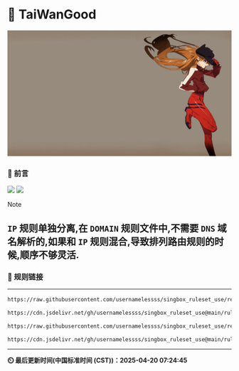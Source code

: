 
# 🧸 TaiWanGood
![](https://raw.githubusercontent.com/usernamelessss/picture-bed/main/images/202504042256831.jpg)
### 📣 前言
![](https://shields.io/badge/-移除重复规则-ff69b4) ![](https://shields.io/badge/-IP&nbsp;规则单独存放不与&nbsp;DOMAIN&nbsp;等混合-green)
> [!NOTE]
**`IP` 规则单独分离,在 `DOMAIN` 规则文件中,不需要 `DNS` 域名解析的,如果和 `IP` 规则混合,导致排列路由规则的时候,顺序不够灵活.**
---

###  🔗 规则链接
---

```url
https://raw.githubusercontent.com/usernamelessss/singbox_ruleset_use/refs/heads/main/rule/TaiWanGood/TaiWanGood_No_IP.json
```

```url
https://cdn.jsdelivr.net/gh/usernamelessss/singbox_ruleset_use@main/rule/TaiWanGood/TaiWanGood_No_IP.json
```

```url
https://raw.githubusercontent.com/usernamelessss/singbox_ruleset_use/refs/heads/main/rule/TaiWanGood/TaiWanGood_No_IP.srs
```

```url
https://cdn.jsdelivr.net/gh/usernamelessss/singbox_ruleset_use@main/rule/TaiWanGood/TaiWanGood_No_IP.srs
```

---
**⏲️ 最后更新时间(中国标准时间 (CST))：2025-04-20 07:24:45**